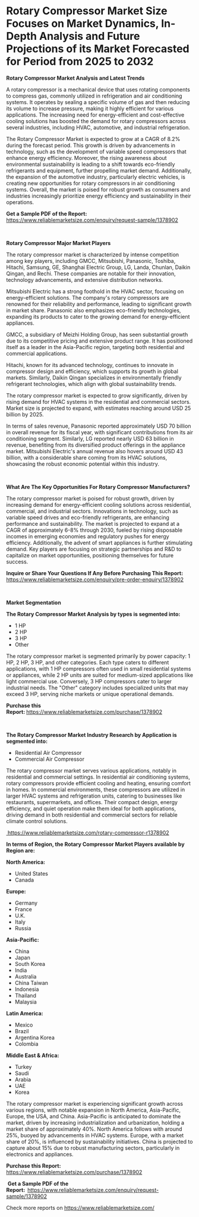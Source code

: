 <p><h1>Rotary Compressor Market Size Focuses on Market Dynamics, In-Depth Analysis and Future Projections of its Market Forecasted for Period from 2025 to 2032</h1></p><p><strong>Rotary Compressor Market Analysis and Latest Trends</strong></p>
<p><p>A rotary compressor is a mechanical device that uses rotating components to compress gas, commonly utilized in refrigeration and air conditioning systems. It operates by sealing a specific volume of gas and then reducing its volume to increase pressure, making it highly efficient for various applications. The increasing need for energy-efficient and cost-effective cooling solutions has boosted the demand for rotary compressors across several industries, including HVAC, automotive, and industrial refrigeration.</p><p>The Rotary Compressor Market is expected to grow at a CAGR of 8.2% during the forecast period. This growth is driven by advancements in technology, such as the development of variable speed compressors that enhance energy efficiency. Moreover, the rising awareness about environmental sustainability is leading to a shift towards eco-friendly refrigerants and equipment, further propelling market demand. Additionally, the expansion of the automotive industry, particularly electric vehicles, is creating new opportunities for rotary compressors in air conditioning systems. Overall, the market is poised for robust growth as consumers and industries increasingly prioritize energy efficiency and sustainability in their operations.</p></p>
<p><strong>Get a Sample PDF of the Report:&nbsp;</strong> <a href="https://www.reliablemarketsize.com/enquiry/request-sample/1378902?utm_campaign=2192&utm_medium=2&utm_source=Github&utm_content=ia&utm_term=16022025&utm_id=rotary-compressor">https://www.reliablemarketsize.com/enquiry/request-sample/1378902</a></p>
<p>&nbsp;</p>
<p><strong>Rotary Compressor Major Market Players</strong></p>
<p><p>The rotary compressor market is characterized by intense competition among key players, including GMCC, Mitsubishi, Panasonic, Toshiba, Hitachi, Samsung, GE, Shanghai Electric Group, LG, Landa, Chunlan, Daikin Qingan, and Rechi. These companies are notable for their innovation, technology advancements, and extensive distribution networks.</p><p>Mitsubishi Electric has a strong foothold in the HVAC sector, focusing on energy-efficient solutions. The company's rotary compressors are renowned for their reliability and performance, leading to significant growth in market share. Panasonic also emphasizes eco-friendly technologies, expanding its products to cater to the growing demand for energy-efficient appliances.</p><p>GMCC, a subsidiary of Meizhi Holding Group, has seen substantial growth due to its competitive pricing and extensive product range. It has positioned itself as a leader in the Asia-Pacific region, targeting both residential and commercial applications.</p><p>Hitachi, known for its advanced technology, continues to innovate in compressor design and efficiency, which supports its growth in global markets. Similarly, Daikin Qingan specializes in environmentally friendly refrigerant technologies, which align with global sustainability trends.</p><p>The rotary compressor market is expected to grow significantly, driven by rising demand for HVAC systems in the residential and commercial sectors. Market size is projected to expand, with estimates reaching around USD 25 billion by 2025.</p><p>In terms of sales revenue, Panasonic reported approximately USD 70 billion in overall revenue for its fiscal year, with significant contributions from its air conditioning segment. Similarly, LG reported nearly USD 63 billion in revenue, benefiting from its diversified product offerings in the appliance market. Mitsubishi Electric's annual revenue also hovers around USD 43 billion, with a considerable share coming from its HVAC solutions, showcasing the robust economic potential within this industry.</p></p>
<p>&nbsp;</p>
<p><strong>What Are The Key Opportunities For Rotary Compressor Manufacturers?</strong></p>
<p><p>The rotary compressor market is poised for robust growth, driven by increasing demand for energy-efficient cooling solutions across residential, commercial, and industrial sectors. Innovations in technology, such as variable speed drives and eco-friendly refrigerants, are enhancing performance and sustainability. The market is projected to expand at a CAGR of approximately 6-8% through 2030, fueled by rising disposable incomes in emerging economies and regulatory pushes for energy efficiency. Additionally, the advent of smart appliances is further stimulating demand. Key players are focusing on strategic partnerships and R&D to capitalize on market opportunities, positioning themselves for future success.</p></p>
<p><strong>Inquire or Share Your Questions If Any Before Purchasing This Report:</strong> <a href="https://www.reliablemarketsize.com/enquiry/pre-order-enquiry/1378902?utm_campaign=2192&utm_medium=2&utm_source=Github&utm_content=ia&utm_term=16022025&utm_id=rotary-compressor">https://www.reliablemarketsize.com/enquiry/pre-order-enquiry/1378902</a></p>
<p>&nbsp;</p>
<p><strong>Market Segmentation</strong></p>
<p><strong>The Rotary Compressor Market Analysis by types is segmented into:</strong></p>
<p><ul><li>1 HP</li><li>2 HP</li><li>3 HP</li><li>Other</li></ul></p>
<p><p>The rotary compressor market is segmented primarily by power capacity: 1 HP, 2 HP, 3 HP, and other categories. Each type caters to different applications, with 1 HP compressors often used in small residential systems or appliances, while 2 HP units are suited for medium-sized applications like light commercial use. Conversely, 3 HP compressors cater to larger industrial needs. The "Other" category includes specialized units that may exceed 3 HP, serving niche markets or unique operational demands.</p></p>
<p><strong>Purchase this Report:&nbsp;</strong><a href="https://www.reliablemarketsize.com/purchase/1378902?utm_campaign=2192&utm_medium=2&utm_source=Github&utm_content=ia&utm_term=16022025&utm_id=rotary-compressor">https://www.reliablemarketsize.com/purchase/1378902</a></p>
<p>&nbsp;</p>
<p><strong>The Rotary Compressor Market Industry Research by Application is segmented into:</strong></p>
<p><ul><li>Residential Air Compressor</li><li>Commercial Air Compressor</li></ul></p>
<p><p>The rotary compressor market serves various applications, notably in residential and commercial settings. In residential air conditioning systems, rotary compressors provide efficient cooling and heating, ensuring comfort in homes. In commercial environments, these compressors are utilized in larger HVAC systems and refrigeration units, catering to businesses like restaurants, supermarkets, and offices. Their compact design, energy efficiency, and quiet operation make them ideal for both applications, driving demand in both residential and commercial sectors for reliable climate control solutions.</p></p>
<p><a href="https://www.reliablemarketsize.com/rotary-compressor-r1378902?utm_campaign=2192&utm_medium=2&utm_source=Github&utm_content=ia&utm_term=16022025&utm_id=rotary-compressor">&nbsp;https://www.reliablemarketsize.com/rotary-compressor-r1378902</a></p>
<p><strong>In terms of Region, the Rotary Compressor Market Players available by Region are:</strong></p>
<p>
    <p> <strong> North America: </strong>
        <ul>
            <li>United States</li>
            <li>Canada</li>
        </ul>
        </p> 
    <p> <strong> Europe: </strong>
        <ul>
            <li>Germany</li>
            <li>France</li>
            <li>U.K.</li>
            <li>Italy</li>
            <li>Russia</li>
        </ul>
        </p> 
    <p> <strong> Asia-Pacific: </strong>
        <ul>
            <li>China</li>
            <li>Japan</li>
            <li>South Korea</li>
            <li>India</li>
            <li>Australia</li>
            <li>China Taiwan</li>
            <li>Indonesia</li>
            <li>Thailand</li>
            <li>Malaysia</li>
        </ul>
        </p> 
    <p> <strong> Latin America: </strong>
        <ul>
            <li>Mexico</li>
            <li>Brazil</li>
            <li>Argentina Korea</li>
            <li>Colombia</li>
        </ul>
        </p> 
    <p> <strong> Middle East & Africa: </strong>
        <ul>
            <li>Turkey</li>
            <li>Saudi</li>
            <li>Arabia</li>
            <li>UAE</li>
            <li>Korea</li>
        </ul>
    </p>
    </p>
<p><p>The rotary compressor market is experiencing significant growth across various regions, with notable expansion in North America, Asia-Pacific, Europe, the USA, and China. Asia-Pacific is anticipated to dominate the market, driven by increasing industrialization and urbanization, holding a market share of approximately 40%. North America follows with around 25%, buoyed by advancements in HVAC systems. Europe, with a market share of 20%, is influenced by sustainability initiatives. China is projected to capture about 15% due to robust manufacturing sectors, particularly in electronics and appliances.</p></p>
<p><strong>Purchase this Report: </strong><a href="https://www.reliablemarketsize.com/purchase/1378902?utm_campaign=2192&utm_medium=2&utm_source=Github&utm_content=ia&utm_term=16022025&utm_id=rotary-compressor">https://www.reliablemarketsize.com/purchase/1378902</a></p>
<p>&nbsp;<strong>Get a Sample PDF of the Report:&nbsp;&nbsp;</strong><a href="https://www.reliablemarketsize.com/enquiry/request-sample/1378902?utm_campaign=2192&utm_medium=2&utm_source=Github&utm_content=ia&utm_term=16022025&utm_id=rotary-compressor">https://www.reliablemarketsize.com/enquiry/request-sample/1378902</a></p>
<p><strong></strong></p>
<p>Check more reports on <a href="https://www.reliablemarketsize.com/?utm_campaign=2192&utm_medium=2&utm_source=Github&utm_content=ia&utm_term=16022025&utm_id=rotary-compressor">https://www.reliablemarketsize.com/</a></p>